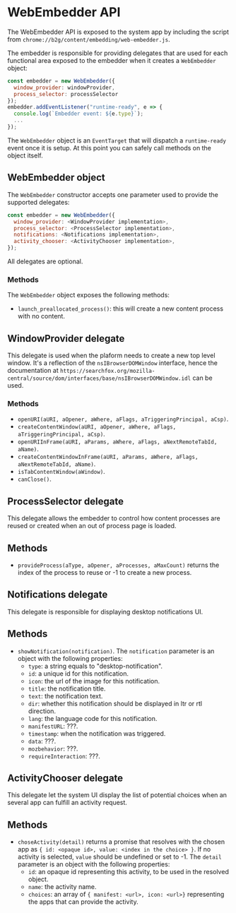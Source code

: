 # WebEmbedder API

The WebEmbedder API is exposed to the system app by including the script from `chrome://b2g/content/embedding/web-embedder.js`.

The embedder is responsible for providing delegates that are used for each functional area exposed to the embedder when it creates a `WebEmbedder` object:

```js
const embedder = new WebEmbedder({
  window_provider: windowProvider,
  process_selector: processSelector
});
embedder.addEventListener("runtime-ready", e => {
  console.log(`Embedder event: ${e.type}`);
  ...
});
```
The `WebEmbedder` object is an `EventTarget` that will dispatch a `runtime-ready` event once it is setup. At this point you can safely call methods on the object itself.

## WebEmbedder object

The `WebEmbedder` constructor accepts one parameter used to provide the supported delegates:
```js
const embedder = new WebEmbedder({
  window_provider: <WindowProvider implementation>,
  process_selector: <ProcessSelector implementation>,
  notifications: <Notifications implementation>,
  activity_chooser: <ActivityChooser implementation>,
});
```
All delegates are optional.

### Methods

The `WebEmbedder` object exposes the following methods:
- `launch_preallocated_process()`: this will create a new content process with no content.

## WindowProvider delegate

This delegate is used when the plaform needs to create a new top level window. It's a reflection of the `nsIBrowserDOMWindow` interface, hence the documentation at `https://searchfox.org/mozilla-central/source/dom/interfaces/base/nsIBrowserDOMWindow.idl` can be used.

### Methods

- `openURI(aURI, aOpener, aWhere, aFlags, aTriggeringPrincipal, aCsp)`.
- `createContentWindow(aURI, aOpener, aWhere, aFlags, aTriggeringPrincipal, aCsp)`.
- `openURIInFrame(aURI, aParams, aWhere, aFlags, aNextRemoteTabId, aName)`.
- `createContentWindowInFrame(aURI, aParams, aWhere, aFlags, aNextRemoteTabId, aName)`.
- `isTabContentWindow(aWindow)`.
- `canClose()`.

## ProcessSelector delegate

This delegate allows the embedder to control how content processes are reused or created when an out of process page is loaded.

## Methods

- `provideProcess(aType, aOpener, aProcesses, aMaxCount)` returns the index of the process to reuse or -1 to create a new process.

## Notifications delegate

This delegate is responsible for displaying desktop notifications UI.

## Methods

- `showNotification(notification)`. The `notification` parameter is an object with the following properties:
  - `type`: a string equals to "desktop-notification".
  - `id`: a unique id for this notification.
  - `icon`: the url of the image for this notification.
  - `title`: the notification title.
  - `text`: the notification text.
  - `dir`: whether this notification should be displayed in ltr or rtl direction.
  - `lang`: the language code for this notification.
  - `manifestURL`: ???.
  - `timestamp`: when the notification was triggered.
  - `data`: ???.
  - `mozbehavior`: ???.
  - `requireInteraction`: ???.

## ActivityChooser delegate

This delegate let the system UI display the list of potential choices when an several app can fulfill an activity request.

## Methods

- `choseActivity(detail)` returns a promise that resolves with the chosen app as `{ id: <opaque id>, value: <index in the choice> }`. If no activity is selected, `value` should be undefined or set to -1. The `detail` parameter is an object with the following properties:
  - `id`: an opaque id representing this activity, to be used in the resolved object.
  - `name`: the activity name.
  - `choices`: an array of `{ manifest: <url>, icon: <url>}` representing the apps that can provide the activity.
